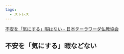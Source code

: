 ```yaml
---
tags:
  - ストレス
---
```

[不安を「気にする」暇はない - 日本テーラワーダ仏教協会](https://j-theravada.com/dhamma/chienotobira/tobira044/)

## 不安を「気にする」暇などない

